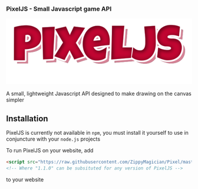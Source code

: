 ### PixelJS - Small Javascript game API

![PixelJS Logo](https://raw.githubusercontent.com/ZippyMagician/Pixel/master/assets/pixeljs.png)

A small, lightweight Javascript API designed to make drawing on the canvas simpler

## Installation
PixelJS is currently not available in `npm`, you must install it yourself to use in conjuncture with your `node.js` projects

To run PixelJS on your website, add
```html
<script src="https://raw.githubusercontent.com/ZippyMagician/Pixel/master/bundles/1.1.0/Pixel.min.js"></script>
<!-- Where "1.1.0" can be subsituted for any version of PixelJS -->
```
to your website
